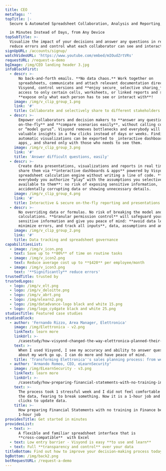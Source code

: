 ```yaml
---
title: CEO
metaTags: ''
topTitle: |-
  Secure & Automated Spreadsheet Collaboration, Analysis and Reporting, 

  in Minutes Instead of Days, from Any Device
topSubTitle: >-
  Visualize the impact of your decisions and answer any questions in real time,
  reduce errors and control what each collaborator can see and interact with.
signUpURL: /accounts/signup/
watchVideoURL: 'https://www.youtube.com/embed/mIOudZrtVRs'
requestURL: /request-a-demo
bgImage: /img/CEO landing header 3.jpg
infoBlockFirst:
  - descr: >-
      No back-and-forth emails. **No data chaos.** Work together on
      spreadsheets, communicate and attach relevant documentation directly in
      Visyond, control versions and **enjoy secure_ selective sharing_** - allow
      access to only certain cells, worksheets, or linked reports and slides and
      **expose only what each person has to see or interact with**!
    image: /img/v_clip_group_1.png
    link: '#'
    title: Collaborate and selectively share to different stakeholders
  - descr: >-
      Empower collaborators and decision makers to **answer any questions
      on-the-fly** and **compare scenarios easily**, without calling consultants
      or “model gurus”. Visyond removes bottlenecks and everybody will get
      valuable insights in a few clicks instead of days or weeks. Findings and
      automatic visualizations can be exported to _interactive dashboards and
      apps_, and shared only with those who needs to see them.
    image: /img/v_clip_group_3.png
    link: '#'
    title: 'Answer difficult questions, easily'
  - descr: >-
      Create data presentations, visualizations and reports in real time, and
      share them via **interactive dashboards & apps** powered by Visyond’s
      spreadsheet calculation engine without writing a line of code. **Let
      everybody you authorize “play” with the assumptions you selectively make
      available to them**: no risk of exposing sensitive information,
      accidentally corrupting data or showing unnecessary details.
    image: /img/v_clip_group_4.png
    link: '#'
    title: Interactive & secure on-the-fly reporting and presentations
  - descr: >-
      No overriding data or formulas. No risk of breaking the model and
      calculations. **Granular permission control** will safeguard your
      sensitive information and give you peace of mind: **avoid data leakages,
      minimize errors, and track all inputs**, data, assumptions and analysis.
    image: /img/v_clip_group_2.png
    link: '#'
    title: Data tracking and spreadsheet governance
capabilitiesList:
  - image: /img/v_icon.png
    text: Save up to **80%** of time on routine tasks
  - image: /img/v_icon2.png
    text: Reduce average cost up to **$420** per employee/month
  - image: /img/v_icon3.png
    text: '**Significantly** reduce errors'
trustedTitle: trusted by
trustedLogos:
  - logo: /img/v_elt.png
  - logo: /img/v_deloitte.png
  - logo: /img/v_abrt.png
  - logo: /img/elearn2.png
  - logo: /img/datadvance-logo black and white 15.png
  - logo: /img/logo_cy4gate black and white 25.png
studiesTitle: Featured case studies
studiesBlock:
  - author: 'Fernando Rizzo, Area Manager, Elettronica'
    image: /img/Elettronica - v2.png
    linkText: learn more
    linkUrl: >-
      /casestudy/how-visyond-changed-the-way-elettronica-planned-their-sales-and-shortened-the-process-from-weeks-to-hours/
    text: >-
      When I used Visyond, I see my accuracy and ability to answer questions
      about my work go up. I can do more and have peace of mind.
    title: 'Transforming Elettronica''s sales planning process: from weeks to hours'
  - author: 'Armando Romeo, CEO, eLearnSecurity'
    image: /img/ELearnSecurity - v3.png
    linkText: learn more
    linkUrl: >-
      /casestudy/how-preparing-financial-statements-with-no-training-in-finance-became-a-1-hour-job/
    text: >-
      The process took 1 stressful week and I did not feel comfortable to update
      the data, fearing to break something. Now it is a 1-hour job and a few
      clicks to update data.
    title: >-
      How preparing Financial Statements with no training in Finance became a
      1-hour job
providesTitle: Get started in minutes
providesList:
  - text: >-
      A flexible and familiar spreadsheet interface that is
      **cross-compatible**  with Excel
  - text: Low entry barrier - Visyond is easy **to use and learn**
  - text: Full **transparency and control** over your data
titleBottom: Find out how to improve your decision-making process today
bgBottom: /img/back2.png
botRequestURL: /request-a-demo
---
```


